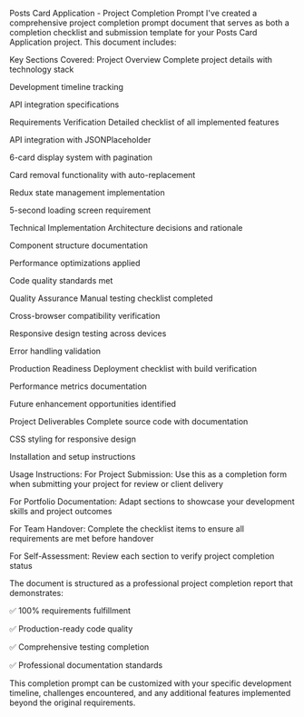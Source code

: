 Posts Card Application - Project Completion Prompt
I've created a comprehensive project completion prompt document that serves as both a completion checklist and submission template for your Posts Card Application project. This document includes:

Key Sections Covered:
Project Overview
Complete project details with technology stack

Development timeline tracking

API integration specifications

Requirements Verification
Detailed checklist of all implemented features

API integration with JSONPlaceholder

6-card display system with pagination

Card removal functionality with auto-replacement

Redux state management implementation

5-second loading screen requirement

Technical Implementation
Architecture decisions and rationale

Component structure documentation

Performance optimizations applied

Code quality standards met

Quality Assurance
Manual testing checklist completed

Cross-browser compatibility verification

Responsive design testing across devices

Error handling validation

Production Readiness
Deployment checklist with build verification

Performance metrics documentation

Future enhancement opportunities identified

Project Deliverables
Complete source code with documentation

CSS styling for responsive design

Installation and setup instructions

Usage Instructions:
For Project Submission: Use this as a completion form when submitting your project for review or client delivery

For Portfolio Documentation: Adapt sections to showcase your development skills and project outcomes

For Team Handover: Complete the checklist items to ensure all requirements are met before handover

For Self-Assessment: Review each section to verify project completion status

The document is structured as a professional project completion report that demonstrates:

✅ 100% requirements fulfillment

✅ Production-ready code quality

✅ Comprehensive testing completion

✅ Professional documentation standards

This completion prompt can be customized with your specific development timeline, challenges encountered, and any additional features implemented beyond the original requirements.
